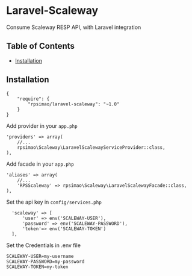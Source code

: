 # Laravel-Scaleway

 
Consume Scaleway RESP API, with Laravel integration



## Table of Contents

+ [Installation](#installation)


## Installation


```
{
    "require": {
        "rpsimao/laravel-scaleway": "~1.0"
    }
}
```

Add provider in your `app.php`


```
'providers' => array(
    //...
    rpsimao\Scaleway\LaravelScalewayServiceProvider::class,
),

```

Add facade in your `app.php`


```
'aliases' => array(
    //...
    'RPSScaleway' => rpsimao\Scaleway\LaravelScalewayFacade::class,
),

```

Set the api key in `config/services.php`

```
  'scaleway' => [
      'user' => env('SCALEWAY-USER'),
      'password' => env('SCALEWAY-PASSWORD'),
      'token'=> env('SCALEWAY-TOKEN')
  ],
```

Set the Credentials in .env file

```
SCALEWAY-USER=my-username
SCALEWAY-PASSWORD=my-password
SCALEWAY-TOKEN=my-token

```

